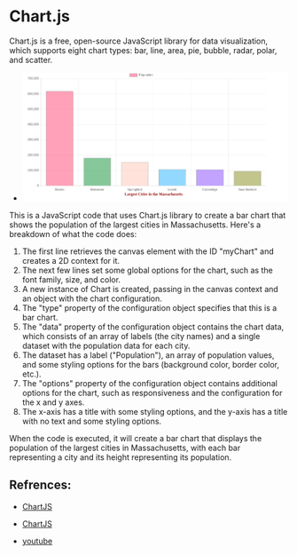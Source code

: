 # Chart.js
Chart.js is a free, open-source JavaScript library for data visualization, which supports eight chart types: bar, line, area, pie, bubble, radar, polar, and scatter.

- ![CHart](./img/Screenshot%20from%202022-12-26%2023-19-50.png)

<div class="flex flex-grow flex-col gap-3">

<div class="min-h-[20px] flex flex-col items-start gap-4 whitespace-pre-wrap">

<div class="markdown prose w-full break-words dark:prose-invert dark">

This is a JavaScript code that uses Chart.js library to create a bar chart that shows the population of the largest cities in Massachusetts. Here's a breakdown of what the code does:

1.  The first line retrieves the canvas element with the ID "myChart" and creates a 2D context for it.
2.  The next few lines set some global options for the chart, such as the font family, size, and color.
3.  A new instance of Chart is created, passing in the canvas context and an object with the chart configuration.
4.  The "type" property of the configuration object specifies that this is a bar chart.
5.  The "data" property of the configuration object contains the chart data, which consists of an array of labels (the city names) and a single dataset with the population data for each city.
6.  The dataset has a label ("Population"), an array of population values, and some styling options for the bars (background color, border color, etc.).
7.  The "options" property of the configuration object contains additional options for the chart, such as responsiveness and the configuration for the x and y axes.
8.  The x-axis has a title with some styling options, and the y-axis has a title with no text and some styling options.

When the code is executed, it will create a bar chart that displays the population of the largest cities in Massachusetts, with each bar representing a city and its height representing its population.

</div>

</div>

</div>


## Refrences:
- [ChartJS](https://www.chartjs.org/)
- [ChartJS](https://www.chartjs.org/docs/master/getting-started/)





- [youtube](https://www.youtube.com/watch?v=sE08f4iuOhA)
